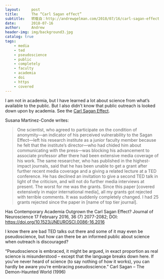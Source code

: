 ```yaml
---
layout:     post
title:      The “Carl Sagan effect”
subtitle:   转载自：http://andrewgelman.com/2018/07/16/carl-sagan-effect/
date:       2018-07-16
author:     Andrew
header-img: img/background3.jpg
catalog: true
tags:
    - media
    - ted
    - pseudoscience
    - public
    - completely
    - faculty
    - academia
    - doi
    - https
    - covered
---
```


I am not in academia, but I have learned a lot about science from what’s available to the public. But I also didn’t know that public outreach is looked down upon by academia. See the [Carl Sagan Effect](https://en.wikipedia.org/wiki/Logology_(science_of_science)#Sagan_effect). 

Susana Martinez-Conde writes: 

> One scientist, who agreed to participate on the condition of anonymity—an indicator of his perceived vulnerability to the Sagan Effect—left his research institute as a junior faculty member because he felt that the institute’s director—who had chided him about communicating with the press—was blocking his advancement to associate professor after there had been extensive media coverage of his work. The same researcher, who has published in the highest-impact journals, said that he has been unable to get a grant after further recent media coverage and a giving a related lecture at a TED conference. He has declined an invitation to give a second TED talk in light of the criticism, and will not do further media interviews at present. The worst for me was the grants. Since this paper [covered extensively in major international media], all my grants got rejected with terrible comments. It was suddenly completely changed. I had 25 grants rejected since the paper in [name of top tier journal].

Has Contemporary Academia Outgrown the Carl Sagan Effect? Journal of Neuroscience 17 February 2016, 36 (7) 2077-2082; DOI: https://doi.org/10.1523/JNEUROSCI.0086-16.2016

I know there are bad TED talks out there and some of it may even be pseudoscience, but how can there be an informed public about science when outreach is discouraged?

“Pseudoscience is embraced, it might be argued, in exact proportion as real science is misunderstood – except that the language breaks down here. If you’ve never heard of science (to say nothing of how it works), you can hardly be aware you’re embracing pseudoscience.” Carl Sagan – The Demon-Haunted World (1996)
